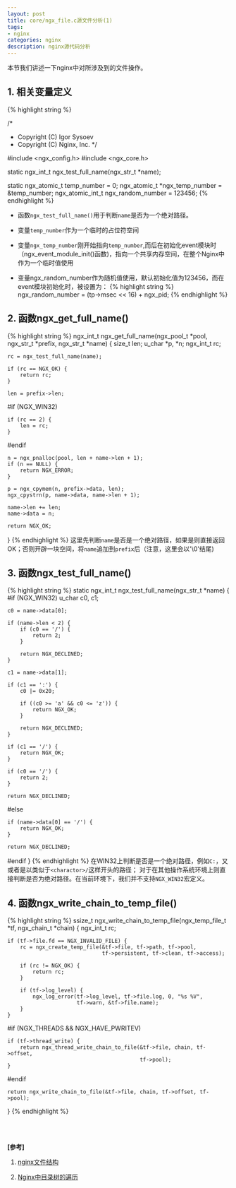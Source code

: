 ```yaml
---
layout: post
title: core/ngx_file.c源文件分析(1)
tags:
- nginx
categories: nginx
description: nginx源代码分析
---
```



本节我们讲述一下nginx中对所涉及到的文件操作。


<!-- more -->

## 1. 相关变量定义
{% highlight string %}

/*
 * Copyright (C) Igor Sysoev
 * Copyright (C) Nginx, Inc.
 */


#include <ngx_config.h>
#include <ngx_core.h>


static ngx_int_t ngx_test_full_name(ngx_str_t *name);


static ngx_atomic_t   temp_number = 0;
ngx_atomic_t         *ngx_temp_number = &temp_number;
ngx_atomic_int_t      ngx_random_number = 123456;
{% endhighlight %}

* 函数```ngx_test_full_name()```用于判断```name```是否为一个绝对路径。

* 变量```temp_number```作为一个临时的占位符空间

* 变量```ngx_temp_number```刚开始指向```temp_number```,而后在初始化event模块时（ngx_event_module_init()函数)，指向一个共享内存空间，在整个Nginx中作为一个临时值使用

* 变量ngx_random_number作为随机值使用，默认初始化值为123456，而在event模块初始化时，被设置为：
{% highlight string %}
ngx_random_number = (tp->msec << 16) + ngx_pid;
{% endhighlight %}



## 2. 函数ngx_get_full_name()
{% highlight string %}
ngx_int_t
ngx_get_full_name(ngx_pool_t *pool, ngx_str_t *prefix, ngx_str_t *name)
{
    size_t      len;
    u_char     *p, *n;
    ngx_int_t   rc;

    rc = ngx_test_full_name(name);

    if (rc == NGX_OK) {
        return rc;
    }

    len = prefix->len;

#if (NGX_WIN32)

    if (rc == 2) {
        len = rc;
    }

#endif

    n = ngx_pnalloc(pool, len + name->len + 1);
    if (n == NULL) {
        return NGX_ERROR;
    }

    p = ngx_cpymem(n, prefix->data, len);
    ngx_cpystrn(p, name->data, name->len + 1);

    name->len += len;
    name->data = n;

    return NGX_OK;
}
{% endhighlight %}
这里先判断```name```是否是一个绝对路径，如果是则直接返回OK；否则开辟一块空间，将```name```追加到```prefix```后（注意，这里会以'\0'结尾)


## 3. 函数ngx_test_full_name()
{% highlight string %}
static ngx_int_t
ngx_test_full_name(ngx_str_t *name)
{
#if (NGX_WIN32)
    u_char  c0, c1;

    c0 = name->data[0];

    if (name->len < 2) {
        if (c0 == '/') {
            return 2;
        }

        return NGX_DECLINED;
    }

    c1 = name->data[1];

    if (c1 == ':') {
        c0 |= 0x20;

        if ((c0 >= 'a' && c0 <= 'z')) {
            return NGX_OK;
        }

        return NGX_DECLINED;
    }

    if (c1 == '/') {
        return NGX_OK;
    }

    if (c0 == '/') {
        return 2;
    }

    return NGX_DECLINED;

#else

    if (name->data[0] == '/') {
        return NGX_OK;
    }

    return NGX_DECLINED;

#endif
}
{% endhighlight %}
在WIN32上判断是否是一个绝对路径，例如```C:```，又或者是以类似于```<charactor>/```这样开头的路径； 对于在其他操作系统环境上则直接判断是否为绝对路径。在当前环境下，我们并不支持```NGX_WIN32```宏定义。

## 4. 函数ngx_write_chain_to_temp_file()
{% highlight string %}
ssize_t
ngx_write_chain_to_temp_file(ngx_temp_file_t *tf, ngx_chain_t *chain)
{
    ngx_int_t  rc;

    if (tf->file.fd == NGX_INVALID_FILE) {
        rc = ngx_create_temp_file(&tf->file, tf->path, tf->pool,
                                  tf->persistent, tf->clean, tf->access);

        if (rc != NGX_OK) {
            return rc;
        }

        if (tf->log_level) {
            ngx_log_error(tf->log_level, tf->file.log, 0, "%s %V",
                          tf->warn, &tf->file.name);
        }
    }

#if (NGX_THREADS && NGX_HAVE_PWRITEV)

    if (tf->thread_write) {
        return ngx_thread_write_chain_to_file(&tf->file, chain, tf->offset,
                                              tf->pool);
    }

#endif

    return ngx_write_chain_to_file(&tf->file, chain, tf->offset, tf->pool);
}
{% endhighlight %}


<br />
<br />

**[参考]**

1. [nginx文件结构](https://blog.csdn.net/apelife/article/details/53043275)

2. [Nginx中目录树的遍历](https://blog.csdn.net/weiyuefei/article/details/38313663)

<br />
<br />
<br />

